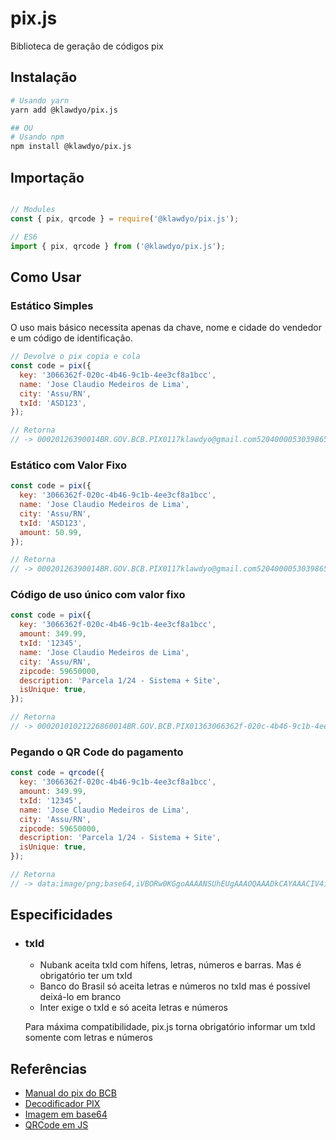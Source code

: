 # pix.js

Biblioteca de geração de códigos pix

## Instalação

```sh
# Usando yarn
yarn add @klawdyo/pix.js

## OU
# Usando npm
npm install @klawdyo/pix.js

```

## Importação

```js

// Modules
const { pix, qrcode } = require('@klawdyo/pix.js');

// ES6
import { pix, qrcode } from ('@klawdyo/pix.js');


```

## Como Usar

### Estático Simples

O uso mais básico necessita apenas da chave, nome e cidade do vendedor e um código de identificação.

```js
// Devolve o pix copia e cola
const code = pix({
  key: '3066362f-020c-4b46-9c1b-4ee3cf8a1bcc',
  name: 'Jose Claudio Medeiros de Lima',
  city: 'Assu/RN',
  txId: 'ASD123',
});

// Retorna
// -> 00020126390014BR.GOV.BCB.PIX0117klawdyo@gmail.com5204000053039865802BR5924Jose Claudio Medeiros de6007Assu/RN62440506ASD12350300017BR.GOV.BCB.BRCODE01051.0.06304D71F
```

### Estático com Valor Fixo

```js
const code = pix({
  key: '3066362f-020c-4b46-9c1b-4ee3cf8a1bcc',
  name: 'Jose Claudio Medeiros de Lima',
  city: 'Assu/RN',
  txId: 'ASD123',
  amount: 50.99,
});

// Retorna
// -> 00020126390014BR.GOV.BCB.PIX0117klawdyo@gmail.com520400005303986540550.995802BR5924Jose Claudio Medeiros de6007Assu/RN62440506ASD12350300017BR.GOV.BCB.BRCODE01051.0.063047887
```

### Código de uso único com valor fixo

```js
const code = pix({
  key: '3066362f-020c-4b46-9c1b-4ee3cf8a1bcc',
  amount: 349.99,
  txId: '12345',
  name: 'Jose Claudio Medeiros de Lima',
  city: 'Assu/RN',
  zipcode: 59650000,
  description: 'Parcela 1/24 - Sistema + Site',
  isUnique: true,
});

// Retorna
// -> 00020101021226860014BR.GOV.BCB.PIX01363066362f-020c-4b46-9c1b-4ee3cf8a1bcc0224Parcela 1/24 - Sistema +5204000053039865406349.995802BR5924Jose Claudio Medeiros de6007Assu/RN610859650000624305051234550300017BR.GOV.BCB.BRCODE01051.0.063044A4B
```

### Pegando o QR Code do pagamento

```js
const code = qrcode({
  key: '3066362f-020c-4b46-9c1b-4ee3cf8a1bcc',
  amount: 349.99,
  txId: '12345',
  name: 'Jose Claudio Medeiros de Lima',
  city: 'Assu/RN',
  zipcode: 59650000,
  description: 'Parcela 1/24 - Sistema + Site',
  isUnique: true,
});

// Retorna
// -> data:image/png;base64,iVBORw0KGgoAAAANSUhEUgAAAOQAAADkCAYAAACIV4iNAAAA ... ABJRU5ErkJggg==
```

## Especificidades

- ### **txId**

  - Nubank aceita txId com hífens, letras, números e barras. Mas é obrigatório ter um txId
  - Banco do Brasil só aceita letras e números no txId mas é possível deixá-lo em branco
  - Inter exige o txId e só aceita letras e números

  Para máxima compatibilidade, pix.js torna obrigatório informar um txId somente com letras e números

## Referências

- [Manual do pix do BCB](https://www.bcb.gov.br/content/estabilidadefinanceira/SiteAssets/Manual%20do%20BR%20Code.pdf)
- [Decodificador PIX](https://pix.nascent.com.br/tools/pix-qr-decoder/)
- [Imagem em base64](https://codebeautify.org/base64-to-image-converter)
- [QRCode em JS](https://www.npmjs.com/package/qrcode)
